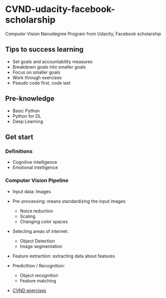# CVND-udacity-facebook-scholarship
Computer Vision Nanodegree Program from Udacity, Facebook scholarship

## Tips to success learning
- Set goals and accountability measures
- Breakdown goals into smaller goals
- Focus on smaller goals
- Work through exercises
- Pseudo code first, code last

## Pre-knowledge
- Basic Python
- Python for DL
- Deep Learning

## Get start
### Definitions
- Cognitive intelligence
- Emotional intelligence

### Computer Vision Pipeline
- Input data: Images
- Pre-processing: means standardizing the input images
  - Noice reduction
  - Scaling
  - Changing color spaces
- Selecting areas of internet: 
  - Object Detection
  - Image segmentation
- Feature extraction: extracting data about features
- Predicttion / Recognition: 
  - Object recognition
  - Feature matching


- [CVND exercises](https://github.com/bttrung/CVND_Exercises)
